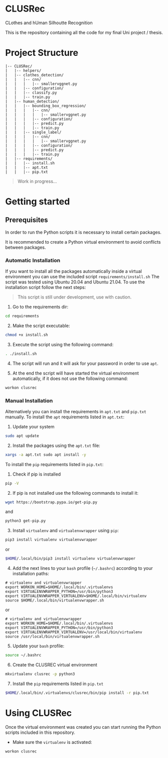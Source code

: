 # CLUSRec

CLothes and hUman Silhoutte Recognition

This is the repository containing all the code for my final Uni project / thesis. 

# Project Structure


```
|-- CLUSRec/
|   |-- helpers/
|   |-- clothes_detection/
|   |   |-- cnn/
|   |   |   |-- smallervggnet.py
|   |   |-- configuration/
|   |   |-- classify.py
|   |   |-- train.py
|   |-- human_detection/
|   |   |-- bounding_box_regression/
|   |   |   |-- cnn/
|   |   |   |   |-- smallervggnet.py
|   |   |   |-- configuration/
|   |   |   |-- predict.py
|   |   |   |-- train.py
|   |   |-- single_label/
|   |   |   |-- cnn/
|   |   |   |   |-- smallervggnet.py
|   |   |   |-- configuration/
|   |   |   |-- predict.py
|   |   |   |-- train.py
|   |-- requirements/
|   |   |-- install.sh
|   |   |-- apt.txt
|   |   |-- pip.txt
```

> Work in progress...

# Getting started

## Prerequisites

In order to run the Python scripts it is necessary to install certain packages.

It is recommended to create a Python virtual environment to avoid conflicts between packages.

### Automatic Installation

If you want to install all the packages automatically inside a virtual environment you can use the included script `requirements/install.sh`
The script was tested using Ubuntu 20.04 and Ubuntu 21.04. To use the installation script follow the next steps: 

> This script is still under development, use with caution.

1. Go to the requirements dir:

```sh
cd requirements
```

2. Make the script executable:

```sh
chmod +x install.sh
```

3. Execute the script using the following command:

```sh
. ./install.sh
```

4. The script will run and it will ask for your password in order to use `apt`.

5. At the end the script will have started the virtual environment automatically, if it does not use the following command:

```sh
workon clusrec
```

### Manual Installation

Alternatively you can install the requirements in `apt.txt` and `pip.txt` manually. To install the `apt` requirements listed in `apt.txt`:

1. Update your system

```sh
sudo apt update
```

2. Install the packages using the `apt.txt` file:

```sh
xargs -a apt.txt sudo apt install -y
```

To install the `pip` requirements listed in `pip.txt`:

1. Check if pip is installed

```sh
pip -V
```

2. If pip is not installed use the following commands to install it:

```sh
wget https://bootstrap.pypa.io/get-pip.py
```

and 

```sh
python3 get-pip.py
```

3. Install `virtualenv` and `virtualenvwrapper` using `pip`:

```sh
pip3 install virtualenv virtualenvwrapper
```

or

```sh
$HOME/.local/bin/pip3 install virtualenv virtualenvwrapper
```

4. Add the next lines to your `bash` profile (`~/.bashrc`) according to your installation paths:

```
# virtualenv and virtualenvwrapper
export WORKON_HOME=$HOME/.local/bin/.virtualenvs
export VIRTUALENVWRAPPER_PYTHON=/usr/bin/python3
export VIRTUALENVWRAPPER_VIRTUALENV=$HOME/.local/bin/virtualenv
source $HOME/.local/bin/virtualenvwrapper.sh 
```

or

```
# virtualenv and virtualenvwrapper   
export WORKON_HOME=$HOME/.local/bin/.virtualenvs
export VIRTUALENVWRAPPER_PYTHON=/usr/bin/python3
export VIRTUALENVWRAPPER_VIRTUALENV=/usr/local/bin/virtualenv
source /usr/local/bin/virtualenvwrapper.sh
```

5. Update your `bash` profile:

```sh
source ~/.bashrc
```

6. Create the CLUSREC virtual environment

```sh
mkvirtualenv clusrec -p python3
```

7. Install the `pip` requirements listed in `pip.txt`

```sh
$HOME/.local/bin/.virtualenvs/clusrec/bin/pip install -r pip.txt
```

# Using CLUSRec

Once the virtual environment was created you can start running the Python scripts included in this repository.

- Make sure the `virtualenv` is activated:

```sh
workon clusrec
```


